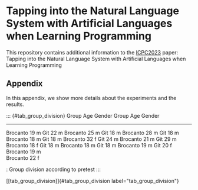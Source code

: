 # Tapping into the Natural Language System with Artificial Languages when Learning Programming

This repository contains additional information to the [ICPC2023](https://conf.researchr.org/home/icpc-2023) paper:  
Tapping into the Natural Language System with Artificial Languages when Learning Programming

## Appendix
In this appendix, we show more details about the experiments and the results.

::: {#tab_group_division}
Group       Age   Gender   Group     Age   Gender
  ----------- ----- -------- --------- ----- --------
Brocanto    19    m        Git       22    m
Brocanto    25    m        Git       18    m
Brocanto    28    m        Git       18    m
Brocanto    18    m        Git       18    m
Brocanto    32    f        Git       24    m
Brocanto    21    m        Git       29    m
Brocanto    18    f        Git       18    m
Brocanto    18    m        Git       18    m
Brocanto    19    m        Git       20    f
Brocanto    19    m                        
Brocanto    22    f

: Group division according to pretest
:::

[\[tab\_group\_division\]]{#tab_group_division
label="tab_group_division"}
